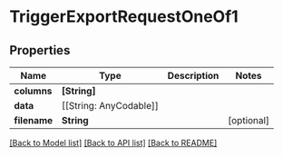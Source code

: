 # TriggerExportRequestOneOf1

## Properties
Name | Type | Description | Notes
------------ | ------------- | ------------- | -------------
**columns** | **[String]** |  | 
**data** | [[String: AnyCodable]] |  | 
**filename** | **String** |  | [optional] 

[[Back to Model list]](../README.md#documentation-for-models) [[Back to API list]](../README.md#documentation-for-api-endpoints) [[Back to README]](../README.md)


